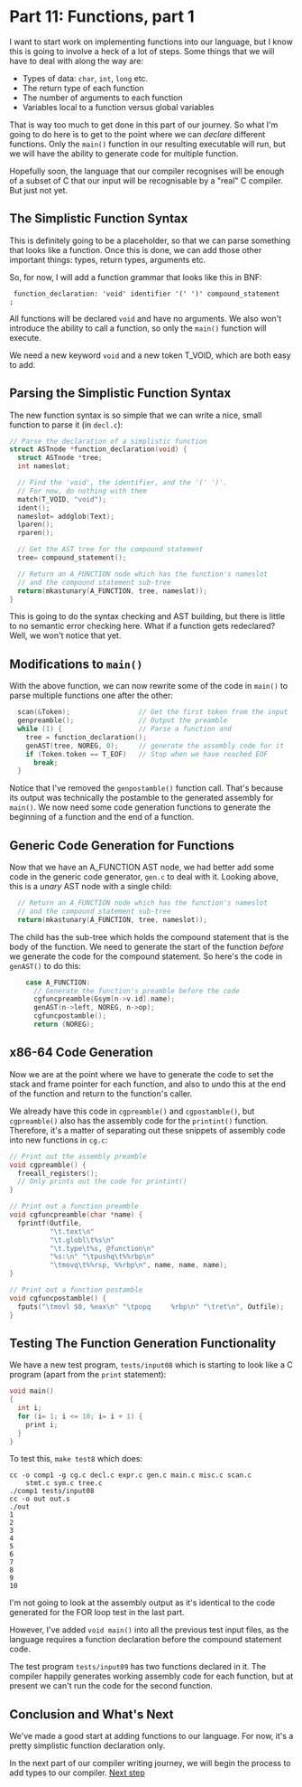 # Part 11: Functions, part 1

I want to start work on implementing functions into our language, but I
know this is going to involve a heck of a lot of steps. Some things
that we will have to deal with along the way are:

 + Types of data: `char`, `int`, `long` etc.
 + The return type of each function
 + The number of arguments to each function
 + Variables local to a function versus global variables

That is way too much to get done in this part of our journey. So what I'm
going to do here is to get to the point where we can *declare* different
functions. Only the `main()` function in our resulting executable will
run, but we will have the ability to generate code for multiple function.

Hopefully soon, the language that our compiler recognises will be
enough of a subset of C that our input will be recognisable by a "real" C
compiler. But just not yet.

## The Simplistic Function Syntax

This is definitely going to be a placeholder, so that we can parse
something that looks like a function. Once this is done, we can add
those other important things: types, return types, arguments etc.

So, for now, I will add a function grammar that looks like this in BNF:

```
 function_declaration: 'void' identifier '(' ')' compound_statement   ;
```

All functions will be declared `void` and have no arguments. We also won't
introduce the ability to call a function, so only the `main()` function
will execute.

We need a new keyword `void` and a new token T_VOID, which are both easy to
add.

## Parsing the Simplistic Function Syntax

The new function syntax is so simple that we can write a nice, small function
to parse it (in `decl.c`):

```c
// Parse the declaration of a simplistic function
struct ASTnode *function_declaration(void) {
  struct ASTnode *tree;
  int nameslot;

  // Find the 'void', the identifier, and the '(' ')'.
  // For now, do nothing with them
  match(T_VOID, "void");
  ident();
  nameslot= addglob(Text);
  lparen();
  rparen();

  // Get the AST tree for the compound statement
  tree= compound_statement();

  // Return an A_FUNCTION node which has the function's nameslot
  // and the compound statement sub-tree
  return(mkastunary(A_FUNCTION, tree, nameslot));
}
```

This is going to do the syntax checking and AST building, but there is
little to no semantic error checking here. What if a function gets
redeclared? Well, we won't notice that yet.

## Modifications to `main()`

With the above function, we can now rewrite some of the code in `main()`
to parse multiple functions one after the other:

```c
  scan(&Token);                 // Get the first token from the input
  genpreamble();                // Output the preamble
  while (1) {                   // Parse a function and
    tree = function_declaration();
    genAST(tree, NOREG, 0);     // generate the assembly code for it
    if (Token.token == T_EOF)   // Stop when we have reached EOF
      break;
  }
```

Notice that I've removed the `genpostamble()` function call. That's because
its output was technically the postamble to the generated assembly for
`main()`. We now need some code generation functions to generate the
beginning of a function and the end of a function.

## Generic Code Generation for Functions

Now that we have an A_FUNCTION AST node, we had better add some code
in the generic code generator, `gen.c` to deal with it. Looking above,
this is a *unary* AST node with a single child:

```c
  // Return an A_FUNCTION node which has the function's nameslot
  // and the compound statement sub-tree
  return(mkastunary(A_FUNCTION, tree, nameslot));
```

The child has the sub-tree which holds the compound statement that
is the body of the function. We need to generate the start of the
function *before* we generate the code for the compound statement.
So here's the code in `genAST()` to do this:

```c
    case A_FUNCTION:
      // Generate the function's preamble before the code
      cgfuncpreamble(Gsym[n->v.id].name);
      genAST(n->left, NOREG, n->op);
      cgfuncpostamble();
      return (NOREG);
```

## x86-64 Code Generation

Now we are at the point where we have to generate the code to set the
stack and frame pointer for each function, and also to undo this at
the end of the function and return to the function's caller.

We already have this code in `cgpreamble()` and `cgpostamble()`, but
`cgpreamble()` also has the assembly code for the `printint()` function.
Therefore, it's a matter of separating out these snippets of assembly
code into new functions in `cg.c`:

```c
// Print out the assembly preamble
void cgpreamble() {
  freeall_registers();
  // Only prints out the code for printint()
}

// Print out a function preamble
void cgfuncpreamble(char *name) {
  fprintf(Outfile,
          "\t.text\n"
          "\t.globl\t%s\n"
          "\t.type\t%s, @function\n"
          "%s:\n" "\tpushq\t%%rbp\n"
          "\tmovq\t%%rsp, %%rbp\n", name, name, name);
}

// Print out a function postamble
void cgfuncpostamble() {
  fputs("\tmovl $0, %eax\n" "\tpopq     %rbp\n" "\tret\n", Outfile);
}
```

## Testing The Function Generation Functionality

We have a new test program, `tests/input08` which is starting to look
like a C program (apart from the `print` statement):

```c
void main()
{
  int i;
  for (i= 1; i <= 10; i= i + 1) {
    print i;
  }
}
```

To test this, `make test8` which does:

```
cc -o comp1 -g cg.c decl.c expr.c gen.c main.c misc.c scan.c
    stmt.c sym.c tree.c
./comp1 tests/input08
cc -o out out.s
./out
1
2
3
4
5
6
7
8
9
10
```

I'm not going to look at the assembly output as it's identical to the
code generated for the FOR loop test in the last part.

However, I've added `void main()` into all the previous test input files,
as the language requires a function declaration before the compound
statement code.

The test program `tests/input09` has two functions declared in it.
The compiler happily generates working assembly code for each function,
but at present we can't run the code for the second function.

## Conclusion and What's Next

We've made a good start at adding functions to our language. For now,
it's a pretty simplistic function declaration only.

In the next part of our compiler writing journey, we will begin
the process to add types to our compiler. [Next step](../12_Types_pt1/Readme.md)
